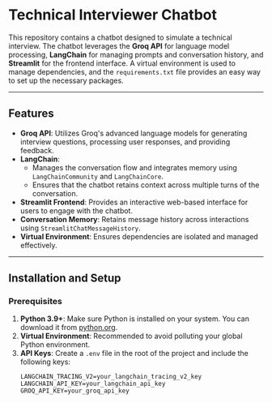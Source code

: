 # Technical Interviewer Chatbot

This repository contains a chatbot designed to simulate a technical interview. The chatbot leverages the **Groq API** for language model processing, **LangChain** for managing prompts and conversation history, and **Streamlit** for the frontend interface. A virtual environment is used to manage dependencies, and the `requirements.txt` file provides an easy way to set up the necessary packages.

---

## Features

- **Groq API**: Utilizes Groq's advanced language models for generating interview questions, processing user responses, and providing feedback.
- **LangChain**: 
  - Manages the conversation flow and integrates memory using `LangChainCommunity` and `LangChainCore`.
  - Ensures that the chatbot retains context across multiple turns of the conversation.
- **Streamlit Frontend**: Provides an interactive web-based interface for users to engage with the chatbot.
- **Conversation Memory**: Retains message history across interactions using `StreamlitChatMessageHistory`.
- **Virtual Environment**: Ensures dependencies are isolated and managed effectively.

---

## Installation and Setup

### Prerequisites

1. **Python 3.9+**: Make sure Python is installed on your system. You can download it from [python.org](https://www.python.org/).
2. **Virtual Environment**: Recommended to avoid polluting your global Python environment.
3. **API Keys**: Create a `.env` file in the root of the project and include the following keys:
   ```env
   LANGCHAIN_TRACING_V2=your_langchain_tracing_v2_key
   LANGCHAIN_API_KEY=your_langchain_api_key
   GROQ_API_KEY=your_groq_api_key

